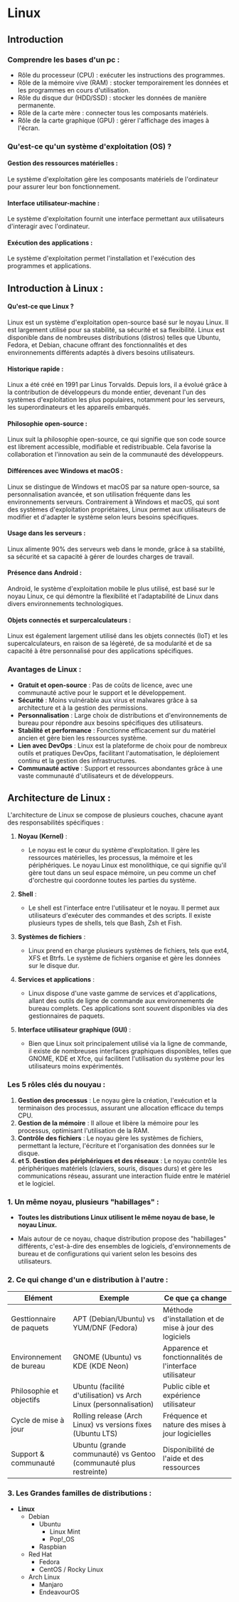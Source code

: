 # Linux

## Introduction

### Comprendre les bases d'un pc :

- Rôle du processeur (CPU) : exécuter les instructions des programmes.
- Rôle de la mémoire vive (RAM) : stocker temporairement les données et les programmes en cours d'utilisation.
- Rôle du disque dur (HDD/SSD) : stocker les données de manière permanente.
- Rôle de la carte mère : connecter tous les composants matériels.
- Rôle de la carte graphique (GPU) : gérer l'affichage des images à l'écran.

### Qu'est-ce qu'un système d'exploitation (OS) ?

#### Gestion des ressources matérielles :
Le système d'exploitation gère les composants matériels de l'ordinateur pour assurer leur bon fonctionnement.

#### Interface utilisateur-machine :
Le système d'exploitation fournit une interface permettant aux utilisateurs d'interagir avec l'ordinateur.

#### Exécution des applications :
Le système d'exploitation permet l'installation et l'exécution des programmes et applications.

## Introduction à Linux :

#### Qu'est-ce que Linux ?
Linux est un système d'exploitation open-source basé sur le noyau Linux. Il est largement utilisé pour sa stabilité, sa sécurité et sa flexibilité. Linux est disponible dans de nombreuses distributions (distros) telles que Ubuntu, Fedora, et Debian, chacune offrant des fonctionnalités et des environnements différents adaptés à divers besoins utilisateurs.

#### Historique rapide :
Linux a été créé en 1991 par Linus Torvalds. Depuis lors, il a évolué grâce à la contribution de développeurs du monde entier, devenant l'un des systèmes d'exploitation les plus populaires, notamment pour les serveurs, les superordinateurs et les appareils embarqués.

#### Philosophie open-source :
Linux suit la philosophie open-source, ce qui signifie que son code source est librement accessible, modifiable et redistribuable. Cela favorise la collaboration et l'innovation au sein de la communauté des développeurs.

#### Différences avec Windows et macOS :
Linux se distingue de Windows et macOS par sa nature open-source, sa personnalisation avancée, et son utilisation fréquente dans les environnements serveurs. Contrairement à Windows et macOS, qui sont des systèmes d'exploitation propriétaires, Linux permet aux utilisateurs de modifier et d'adapter le système selon leurs besoins spécifiques.

#### Usage dans les serveurs :
Linux alimente 90% des serveurs web dans le monde, grâce à sa stabilité, sa sécurité et sa capacité à gérer de lourdes charges de travail.

#### Présence dans Android :
Android, le système d'exploitation mobile le plus utilisé, est basé sur le noyau Linux, ce qui démontre la flexibilité et l'adaptabilité de Linux dans divers environnements technologiques.

#### Objets connectés et surpercalculateurs :
Linux est également largement utilisé dans les objets connectés (IoT) et les supercalculateurs, en raison de sa légèreté, de sa modularité et de sa capacité à être personnalisé pour des applications spécifiques.

### Avantages de Linux :

- **Gratuit et open-source** : Pas de coûts de licence, avec une communauté active pour le support et le développement.
- **Sécurité** : Moins vulnérable aux virus et malwares grâce à sa architecture et à la gestion des permissions.
- **Personnalisation** : Large choix de distributions et d'environnements de bureau pour répondre aux besoins spécifiques des utilisateurs.
- **Stabilité et performance** : Fonctionne efficacement sur du matériel ancien et gère bien les ressources système.
- **Lien avec DevOps** : Linux est la plateforme de choix pour de nombreux outils et pratiques DevOps, facilitant l'automatisation, le déploiement continu et la gestion des infrastructures.
- **Communauté active** : Support et ressources abondantes grâce à une vaste communauté d'utilisateurs et de développeurs.

## Architecture de Linux :

L'architecture de Linux se compose de plusieurs couches, chacune ayant des responsabilités spécifiques :

1. **Noyau (Kernel)** :
   - Le noyau est le cœur du système d'exploitation. Il gère les ressources matérielles, les processus, la mémoire et les périphériques. Le noyau Linux est monolithique, ce qui signifie qu'il gère tout dans un seul espace mémoire, un peu comme un chef d'orchestre qui coordonne toutes les parties du système.

2. **Shell** :
   - Le shell est l'interface entre l'utilisateur et le noyau. Il permet aux utilisateurs d'exécuter des commandes et des scripts. Il existe plusieurs types de shells, tels que Bash, Zsh et Fish.

3. **Systèmes de fichiers** :
   - Linux prend en charge plusieurs systèmes de fichiers, tels que ext4, XFS et Btrfs. Le système de fichiers organise et gère les données sur le disque dur.

4. **Services et applications** :
   - Linux dispose d'une vaste gamme de services et d'applications, allant des outils de ligne de commande aux environnements de bureau complets. Ces applications sont souvent disponibles via des gestionnaires de paquets.

5. **Interface utilisateur graphique (GUI)** :
   - Bien que Linux soit principalement utilisé via la ligne de commande, il existe de nombreuses interfaces graphiques disponibles, telles que GNOME, KDE et Xfce, qui facilitent l'utilisation du système pour les utilisateurs moins expérimentés.


### Les 5 rôles clés du nouyau :
1. **Gestion des processus** : Le noyau gère la création, l'exécution et la terminaison des processus, assurant une allocation efficace du temps CPU.
2. **Gestion de la mémoire** : Il alloue et libère la mémoire pour les processus, optimisant l'utilisation de la RAM.
3. **Contrôle des fichiers** : Le noyau gère les systèmes de fichiers, permettant la lecture, l'écriture et l'organisation des données sur le disque.
4. **et 5. Gestion des périphériques et des réseaux** : Le noyau contrôle les périphériques matériels (claviers, souris, disques durs) et gère les communications réseau, assurant une interaction fluide entre le matériel et le logiciel.

### 1. Un même noyau, plusieurs "habillages" :

- **Toutes les distributions Linux utilisent le même noyau de base, le noyau Linux.**

- Mais autour de ce noyau, chaque distribution propose des "habillages" différents, c'est-à-dire des ensembles de logiciels, d'environnements de bureau et de configurations qui varient selon les besoins des utilisateurs.

### 2. Ce qui change d'un e distribution à l'autre :

**Elément** | **Exemple** | **Ce que ça change**
--- | --- | ---
Gesttionnaire de paquets | APT (Debian/Ubuntu) vs YUM/DNF (Fedora) | Méthode d'installation et de mise à jour des logiciels
Environnement de bureau | GNOME (Ubuntu) vs KDE (KDE Neon) | Apparence et fonctionnalités de l'interface utilisateur
Philosophie et objectifs | Ubuntu (facilité d'utilisation) vs Arch Linux (personnalisation) | Public cible et expérience utilisateur
Cycle de mise à jour | Rolling release (Arch Linux) vs versions fixes (Ubuntu LTS) | Fréquence et nature des mises à jour logicielles
Support & communauté | Ubuntu (grande communauté) vs Gentoo (communauté plus restreinte) | Disponibilité de l'aide et des ressources


### 3. Les Grandes familles de distributions :

- **Linux**
    - Debian
        - Ubuntu
            - Linux Mint
            - Pop!_OS
        - Raspbian
    - Red Hat
        - Fedora
        - CentOS / Rocky Linux
    - Arch Linux
        - Manjaro
        - EndeavourOS